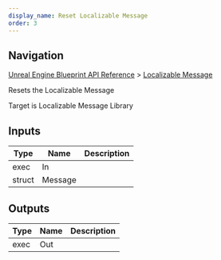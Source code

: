```yaml
---
display_name: Reset Localizable Message
order: 3
---
```

## Navigation

[Unreal Engine Blueprint API Reference](https://dev.epicgames.com/documentation/en-us/unreal-engine/BlueprintAPI) > [Localizable Message](https://dev.epicgames.com/documentation/en-us/unreal-engine/BlueprintAPI/LocalizableMessage)

Resets the Localizable Message

Target is Localizable Message Library

## Inputs

| Type | Name | Description |
| --- | --- | --- |
| exec | In |  |
| struct | Message |  |

## Outputs

| Type | Name | Description |
| --- | --- | --- |
| exec | Out |  |
